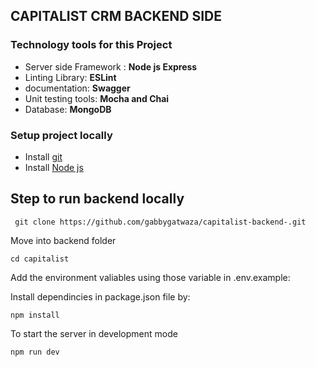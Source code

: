 
## CAPITALIST CRM BACKEND SIDE

### Technology tools for this Project
* Server side Framework : **Node js Express**
* Linting Library: **ESLint**
* documentation: **Swagger**
* Unit testing tools: **Mocha and Chai**
* Database: **MongoDB**

### Setup project locally

* Install [git](https://git-scm.com/downloads)
* Install [Node js](https://nodejs.org/en/)

## Step to run backend locally

```
 git clone https://github.com/gabbygatwaza/capitalist-backend-.git
```
Move into backend folder
```
cd capitalist
```
Add the environment valiables  using those variable in .env.example:

Install dependincies in package.json file by:

```
npm install
```
To start the server in development mode

```
npm run dev
```

